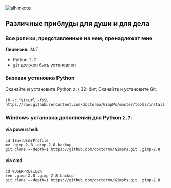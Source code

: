 ![alhimkote](https://alhimkoteiii.github.io/logo.png)

## Различные приблуды для души и для дела

### Все ролики, представленные на нем, пренадлежат мне

__Лицензия:__ _MIT_

* Python `2.7`
* `git` должен быть установлен

### Базовая установка Python

Скачайте и установите Python `2.7` 32-бит;
Скачайте и установите Git;

#### 

```shell
sh -c "$(curl -fsSL https://raw.githubusercontent.com/doctormo/GimpPs/master/tools/install.sh)"
```

### Windows установка дополнений для Python `2.7`:

#### via powershell:

	cd $Env:UserProfile
	mv .gimp-2.8 .gimp-2.8.backup
	git clone --depth=1 https://github.com/doctormo/GimpPs.git .gimp-2.8

#### via cmd:

	cd %USERPROFILE%
	ren .gimp-2.8 .gimp-2.8.backup
	git clone --depth=1 https://github.com/doctormo/GimpPs.git .gimp-2.8
